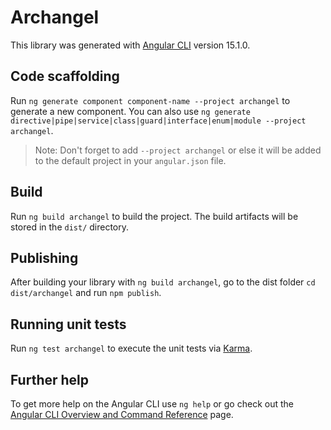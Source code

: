 # Archangel

This library was generated with [Angular CLI](https://github.com/angular/angular-cli) version 15.1.0.

## Code scaffolding

Run `ng generate component component-name --project archangel` to generate a new component. You can also use `ng generate directive|pipe|service|class|guard|interface|enum|module --project archangel`.
> Note: Don't forget to add `--project archangel` or else it will be added to the default project in your `angular.json` file. 

## Build

Run `ng build archangel` to build the project. The build artifacts will be stored in the `dist/` directory.

## Publishing

After building your library with `ng build archangel`, go to the dist folder `cd dist/archangel` and run `npm publish`.

## Running unit tests

Run `ng test archangel` to execute the unit tests via [Karma](https://karma-runner.github.io).

## Further help

To get more help on the Angular CLI use `ng help` or go check out the [Angular CLI Overview and Command Reference](https://angular.io/cli) page.
